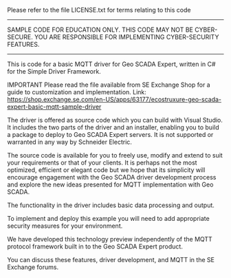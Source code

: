 Please refer to the file LICENSE.txt for terms relating to this code
**********************************************************************
SAMPLE CODE FOR EDUCATION ONLY. THIS CODE MAY NOT BE CYBER-SECURE.
YOU ARE RESPONSIBLE FOR IMPLEMENTING CYBER-SECURITY FEATURES.
**********************************************************************

This is code for a basic MQTT driver for Geo SCADA Expert, written in C# 
for the Simple Driver Framework.

IMPORTANT
Please read the file available from SE Exchange Shop for a guide
to customization and implementation.
Link: https://shop.exchange.se.com/en-US/apps/63177/ecostruxure-geo-scada-expert-basic-mqtt-sample-driver

The driver is offered as source code which you can build with Visual 
Studio. It includes the two parts of the driver and an installer, enabling 
you to build a package to deploy to Geo SCADA Expert servers. It is not 
supported or warranted in any way by Schneider Electric.

The source code is available for you to freely use, modify and extend to 
suit your requirements or that of your clients. It is perhaps not the 
most optimized, efficient or elegant code but we hope that its simplicity 
will encourage engagement with the Geo SCADA driver development process 
and explore the new ideas presented for MQTT implementation with 
Geo SCADA.

The functionality in the driver includes basic data processing and output.

To implement and deploy this example you will need to add appropriate 
security measures for your environment.

We have developed this technology preview independently of the MQTT 
protocol framework built in to the Geo SCADA Expert product.

You can discuss these features, driver development, and MQTT in the SE 
Exchange forums.

